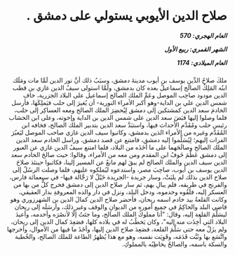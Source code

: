 <h1 dir="rtl">صلاح الدين الأيوبي يستولي على دمشق .</h1>

<h5 dir="rtl">العام الهجري:  570

الشهر القمري: ربيع الأول

العام الميلادي: 1174</h5>

<p dir="rtl">ملكَ صلاحُ الدِّينِ يوسف بن أيوب مدينةَ دمشق، وسبَبُ ذلك أنَّ نور الدين لَمَّا مات ومَلَك ابنُه المَلِكُ الصالح إسماعيلُ بعده كان بدمشق، ولَمَّا استولى سيفُ الدين غازي بن قطب الدين مودود صاحِب الموصل وعَمِّ الملك الصالح إسماعيل على البلاد الجزرية، خاف شمس الدين علي بن الداية-وهو أكبر الأمراء النورية- أن يُغيرَ إلى حلب فيَملِكَها، فأرسل الخادمَ سعد الدين كمشتكين إلى دمشق لِيُحضِرَ الملك الصالح ومعه العساكِر إلى حلب، فلما وصلوا إليها قبَضَ سعد الدين على شمس الدين بن الداية وإخوته، وعلى ابن الخشاب رئيس حلب ومُقَدَّم الأحداث فيها، واستبَدَّ سعد الدين بتدبير الملك الصالح، فخافه ابن المُقَدَّم وغيره من الأمراء الذين بدمشق، وكاتبوا سيف الدين غازي صاحب الموصل ليَعبُرَ الفرات إليهم؛ لِيُسَلِّموا إليه دمشق، فامتنع عن قصد دمشق، وراسل الخادم سعد الدين الملك الصالح وصالَحَهما على ما أخَذَه من البلاد، فلما امتنع سيفُ الدين غازي عن العبور إلى دمشق عَظُمَ خَوفُ ابن المقدم ومن معه من الأمراء، وقالوا: حيث صالحَ الخادم سعد الدين سيف الدين والملك الصالح لم يبقَ لهم مانعٌ عن المسير إلينا، فكاتبوا حينئذ صلاحَ الدين يوسف بن أيوب، صاحِبَ مصر، واستدعوه ليُملكوه عليهم، فلما وصلت الرسُلُ إلى صلاح الدين بذلك لم يلبَثْ، وسار جريدة -الجريدة خَيْلٌ لا رَجَّالة فيها- في سبعمائة فارس، والفرنج في طريقه، فلم يبالِ بهم، ثم سار صلاح الدين إلى دمشق فخرج كلُّ من بها من العسكر إليه، فلَقُوه وخدموه، ودخل البلد، ونزل في دار والده المعروفةِ بدار العقيقي، وكانت القلعةُ بيد خادم اسمه ريحان، فأحضر صلاح الدين كمالَ الدين بن الشهرزوري وهو قاضي البلد والحاكِمُ في جميع أموره من الديوانِ والوقف وغير ذلك، وأرسَلَه إلى ريحان ليسَلِّمَ القلعة إليه، وقال: "أنا مملوكُ الملك الصالح، وما جئتُ إلَّا لأنصُرَه وأخدمه، وأعيدَ البلاد التي أُخِذَت منه إليه"، وكان يَخطُبُ له في بلاده كلها، فصَعِدَ كمال الدين إلى ريحان، ولم يزَلْ معه حتى سَلَّمَ القلعة، فصَعِدَ صلاح الدين إليها، وأخَذَ ما فيها من الأموال، وأخرجها واتَّسَع بها وثَبَّت قَدَمَه، وقَوِيَت نفسه، وهو مع هذا يُظهرُ الطاعة للملك الصالح، والخُطبة والسكة باسمه، والصالحُ يخاطِبُه بالمملوكِ.</p></br>
